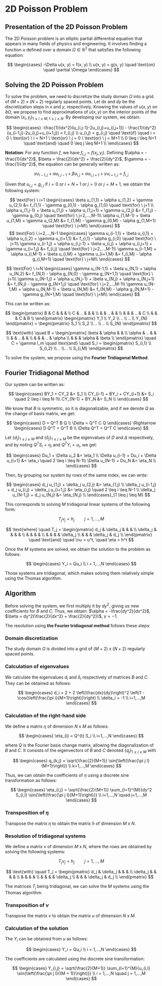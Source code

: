 # 2D Poisson Problem

## Presentation of the 2D Poisson Problem
The 2D Poisson problem is an elliptic partial differential equation that appears in many fields of physics and engineering. It involves finding a function $u$ defined over a domain $\Omega \in \mathbb{R}^2$ that satisfies the following equation:

$$ 
\begin{cases}
-\Delta u(x, y) = f(x, y) \\
u(x, y) = g(x, y) \quad \text{on} \quad \partial \Omega 
\end{cases}
$$

## Solving the 2D Poisson Problem
To solve the problem, we need to discretize the study domain $\Omega$ into a grid of $(M+2) \times (N+2)$ regularly spaced points. Let $dx$ and $dy$ be the discretization steps in $x$ and $y$, respectively. Knowing the values of $u(x, y)$ on $\partial \Omega$, we propose to find approximations of $u(x, y)$ on the interior points of the domain $(x_i, y_j)_{1 \leq i \leq M, 1 \leq j \leq N}$. By developing our system, we obtain:

$$
\begin{cases}
-\frac{1}{dx^2}(u_{i,j-1}-2u_{i,j}+u_{i,j+1}) - \frac{1}{dy^2}(u_{i-1,j}-2u_{i,j}+u_{i+1,j}) = f_{i,j} \\
u_{i,j} = g_{i,j} \quad \text{if} \quad i = 0 \ \text{or} \ i = N+1 \ \text{or} \ j = 0 \ \text{or} \ j = M+1 \\
0 \leq i \leq N+1 \quad \text{and} \quad 0 \leq j \leq M+1 \\
\end{cases}
$$

**Notation**: For any function $f$, we have $f_{i,j} = f(x_j, y_i)$. Defining $\alpha = -\frac{1}{dx^2}$, $\beta = \frac{2}{dx^2} + \frac{2}{dy^2}$, $\gamma = -\frac{1}{dy^2}$, the equation can be generally written as:

$$
\gamma u_{i-1,j} + \alpha u_{i,j-1} + \beta u_{i,j} + \alpha u_{i,j+1} + \gamma u_{i+1,j} = f_{i,j}
$$

Given that $u_{i,j} = g_{i,j}$ if $i = 0$ or $i = N+1$ or $j = 0$ or $j = M+1$, we obtain the following system:

$$
\text{For} \ i=1 \begin{cases}
\beta u_{1,1} + \alpha u_{1,2} + \gamma u_{2,1} &= f_{1,1} - \gamma g_{0,1} - \alpha g_{1,0} \quad \text{for} \ j=1 \\
\alpha u_{1,j-1} + \beta u_{1,j} + \alpha u_{1,j+1} + \gamma u_{2,j} &= f_{1,j} - \gamma g_{0,j} \quad \text{for} \ j=2,...,M-1\\
\alpha u_{1,M-1} + \beta u_{1,M} + \gamma u_{2,M} &= f_{1,M} - \gamma g_{0,M} - \alpha g_{1,M+1} \quad \text{for} \ j=M\\
\end{cases} 
$$
$$
\text{For} \ i=2,...,N-1 \begin{cases}
\gamma u_{i-1,1} + \beta u_{i,1} + \alpha u_{i,2} + \gamma u_{i+1,1} &= f_{i,1} - \alpha g_{i,0} \quad \text{for} \ j=1\\
\gamma u_{i-1,j} + \alpha u_{i,j-1} + \beta u_{i,j} + \alpha u_{i,j+1} + \gamma u_{i+1,j} &= f_{i,j} \quad \text{for} \ j=2,...,M-1\\
\gamma u_{i-1,M} + \alpha u_{i,M-1} + \beta u_{i,M} + \gamma u_{i+1,M} &= f_{i,M} - \alpha g_{i,M+1} \quad \text{for} \ j=M\\
\end{cases} 
$$

$$
\text{For} \ i=N \begin{cases}
\gamma u_{N-1,1} + \beta u_{N,1} + \alpha u_{N,2} &= f_{N,1} - \alpha g_{N,0} - \gamma g_{N+1,1} \quad \text{for} \ j=1\\
\gamma u_{N-1,j} + \alpha u_{N,j-1} + \beta u_{N,j} + \alpha u_{N,j+1} &= f_{N,j} - \gamma g_{N+1,j} \quad \text{for} \ j=2,...,M-1\\
\gamma u_{N-1,M} + \alpha u_{N,M-1} + \beta u_{N,M} &= f_{N,M} - \alpha g_{N,M+1} - \gamma g_{N+1,M} \quad \text{for} \ j=M\\
\end{cases} 
$$

This can be written as:

$$ 
\begin{pmatrix}
B & C &   &   &   \\
C & .. &   &   &   \\
  &   & .. &   &   \\
  &   &   & .. & C \\
  &   &   & C & B \\
\end{pmatrix}
\begin{pmatrix}
Y_1 \\ Y_2 \\ .. \\ .. \\ Y_{N}
\end{pmatrix} =  
\begin{pmatrix}
S_1 \\ S_2 \\ .. \\ .. \\ S_{N}
\end{pmatrix}
$$

$$
\text{with} \quad B =
\begin{pmatrix}
\beta & \alpha &   &   \\
\alpha &  .. &   &   \\
  &   & .. &   &   \\
  &   & & ..  & \alpha \\
  &   & & \alpha & \beta \\
\end{pmatrix} \quad  C = \gamma I_m \quad \text{and} \quad S_i = \begin{pmatrix} S_{i,1} \\ S_{i,2} \\. . \\. . \\ S_{i,M} \end{pmatrix} 
$$

To solve the system, we propose using the **Fourier Tridiagonal Method**.

## Fourier Tridiagonal Method
Our system can be written as:

$$
\begin{cases}
            BY_1 + CY_2     &= S_1 \\
   CY_{i-1} + BY_i + CY_{i+1} &= S_i \quad 2 \leq i \leq N-1\\
   CY_{N-1} + BY_N           &= S_N \\
\end{cases}
$$

We know that $B$ is symmetric, so it is diagonalizable, and if we denote $Q$ as the change of basis matrix, we get:

$$
\begin{cases}
    D = Q^T B Q \\
    \Delta = Q^T C Q
\end{cases} \Rightarrow
\begin{cases}
    D Q^T = Q^T B \\
    \Delta Q^T = Q^T C
\end{cases}
$$

Let $\{d_j\}_{1 \leq j \leq M}$ and $\{\delta_j\}_{1 \leq j \leq M}$ be the eigenvalues of $D$ and $\Delta$ respectively, and by noting $Q^T S_i = \eta_i$ and $Q^T Y_i = u_i$, we get:

$$
\begin{cases}
            Du_1 + \Delta u_2     &= \eta_1 \\
   \Delta u_{i-1} + Du_i + \Delta u_{i+1} &= \eta_i \quad 2 \leq i \leq N-1\\
   \Delta u_{N-1} + Du_N           &= \eta_N \\
\end{cases}
$$

Then, by grouping our system by rows of the same index, we can write:

$$
\begin{cases}
    d_j u_{1,j} + \delta_j u_{2,j} &= \eta_{1,j} \\
    \delta_j u_{i-1,j} + d_j u_{i,j} + \delta_j u_{i+1,j} &= \eta_{i,j} \quad 2 \leq i \leq N-1 \\
    \delta_j u_{N-1,j} + d_j u_{N,j} &= \eta_{N,j} \\
\end{cases}_{1 \leq j \leq M}
$$

This corresponds to solving $M$ tridiagonal linear systems of the following form:

$$
T_j \nu_j = h_j \quad \quad j=1,...,M
$$

$$
\text{where} \quad T_j = 
\begin{pmatrix}
d_j & \delta_j & & & \\
\delta_j & & & & \\
& & & & \\
& & & & \delta_j \\
& & & \delta_j & d_j \\
\end{pmatrix} \quad \text{and} \quad \nu = u^t, \quad \eta = h^t
$$

Once the $M$ systems are solved, we obtain the solution to the problem as follows:

$$
\begin{cases}
Y_i = Qu_i \\
i = 1,...,N
\end{cases}
$$

Those systems are tridiagonal, which makes solving them relatively simple using the Thomas algorithm.

## Algorithm

Before solving the system, we first multiply it by $dy^2$, giving us new coefficients for $B$ and $C$. Thus, we obtain: $\alpha = -\frac{dy^2}{dx^2}$, $\beta = dy^2(\frac{2}{dx^2} + \frac{2}{dy^2})$, $\gamma = -1$.

The resolution using **the Fourier tridiagonal method** follows these steps:

### Domain discretization

The study domain $\Omega$ is divided into a grid of $(M+2)$ x $(N+2)$ regularly spaced points.

### Calculation of eigenvalues

We calculate the eigenvalues $d_i$ and $\delta_i$ respectively of matrices $B$ and $C$. They can be obtained as follows:

$$
\begin{cases}
d_i = 2 + 2 \left(\frac{dx}{dy}\right)^2 \left(1 - \cos{\left(\frac{\pi i}{M+1}\right)}\right) \\
\delta_i = -1 \\
i=1,...,M
\end{cases}
$$

### Calculation of the right-hand side

We define a matrix $\eta$ of dimension $N$ x $M$ as follows:

$$
\begin{cases}
\eta_{i} = Q^{t} S_i \\
i=1,...,N
\end{cases}
$$

where $Q$ is the Fourier basis change matrix, allowing the diagonalization of $B$ and $C$. It consists of the eigenvectors of $B$ and $C$ denoted $\{q_j\}_{1 \leq j \leq M}$ with

$$
\begin{cases}
q_{k,j} = \sqrt{\frac{2}{M+1}} \sin{\left(\frac{\pi j l}{M+1}\right)} \\
k=1,...,M
\end{cases}
$$

Thus, we can obtain the coefficients of $\eta$ using a discrete sine transformation as follows:

$$
\begin{cases}
\eta_{i,j} = \sqrt{\frac{2}{M+1}} \sum_{l=1}^{M}{dy^2 S_{i,l} \sin{\left(\frac{\pi j l}{M+1}\right)}} \\
i=1,...,N \quad j=1,...,M
\end{cases}
$$

### Transposition of $\eta$

Transpose the matrix $\eta$ to obtain the matrix $h$ of dimension $M$ x $N$.

### Resolution of tridiagonal systems

We define a matrix $\nu$ of dimension $M$ x $N$, where the rows are obtained by solving the following systems:

$$
T_j \nu_j = h_j \quad \quad j=1,...,M
$$

$$
\text{with} \quad T_j = 
\begin{pmatrix}
d_j & \delta_j & & & \\
\delta_j & & & & \\
& & & & \\
& & & & \delta_j \\
& & & \delta_j & d_j \\
\end{pmatrix}
$$

The matrices $T_j$ being tridiagonal, we can solve the $M$ systems using the Thomas algorithm.

### Transposition of $\nu$

Transpose the matrix $\nu$ to obtain the matrix $u$ of dimension $N$ x $M$.

### Calculation of the solution

The $Y_i$ can be obtained from $u$ as follows:

$$
\begin{cases}
Y_i = Qu_i \\
i = 1,...,N
\end{cases}
$$

The coefficients are calculated using the discrete sine transformation:

$$
\begin{cases}
Y_{i,j} = \sqrt{\frac{2}{M+1}} \sum_{l=1}^{M}{u_{i,l} \sin{\left(\frac{\pi j l}{(M + 1)}\right)}} \\
i = 1,...,N \quad j = 1,...,M
\end{cases}
$$
